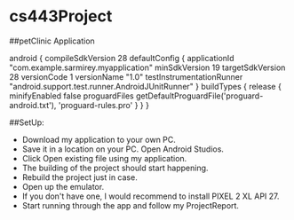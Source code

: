 # cs443Project

##petClinic Application

android {
    compileSdkVersion 28
    defaultConfig {
        applicationId "com.example.sarmirey.myapplication"
        minSdkVersion 19
        targetSdkVersion 28
        versionCode 1
        versionName "1.0"
        testInstrumentationRunner "android.support.test.runner.AndroidJUnitRunner"
    }
    buildTypes {
        release {
            minifyEnabled false
            proguardFiles getDefaultProguardFile('proguard-android.txt'), 'proguard-rules.pro'
        }
    }
}



##SetUp:
   - Download my application to your own PC. 
   - Save it in a location on your PC. Open Android Studios. 
   - Click Open existing file using my application. 
   - The building of the project should start happening. 
   - Rebuild the project just in case. 
   - Open up the emulator. 
   - If you don't have one, I would recommend to install PIXEL 2 XL API 27. 
   - Start running through the app and follow my ProjectReport. 
